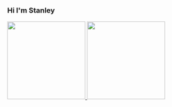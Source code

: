 ### Hi I'm Stanley

<!--
**stanleymesa/stanleymesa** is a ✨ _special_ ✨ repository because its `README.md` (this file) appears on your GitHub profile.

Here are some ideas to get you started:

- 🔭 I’m currently working on ...
- 🌱 I’m currently learning ...
- 👯 I’m looking to collaborate on ...
- 🤔 I’m looking for help with ...
- 💬 Ask me about ...
- 📫 How to reach me: ...
- 😄 Pronouns: ...
- ⚡ Fun fact: ...
-->
 
<p align="left">
<a href="https://github.com/stanleymesa">
  <img height="180em" src="https://github-readme-stats-eight-theta.vercel.app/api?username=stanleymesa&show_icons=true&theme=algolia&include_all_commits=true&count_private=true"/>
  <img height="180em" src="https://github-readme-stats-eight-theta.vercel.app/api/top-langs/?username=stanleymesa&layout=compact&langs_count=8&theme=algolia"/>
</a>
</p>
